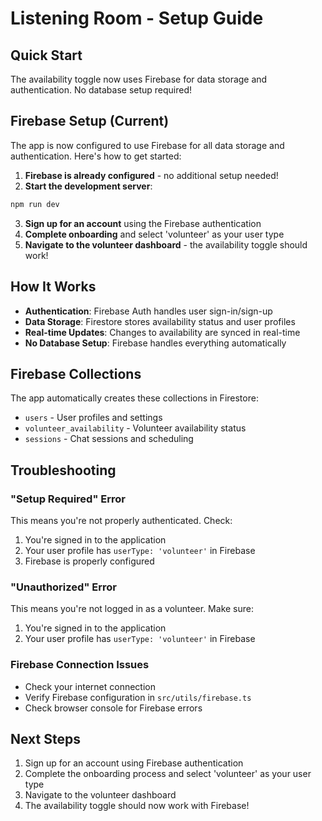 # Listening Room - Setup Guide

## Quick Start

The availability toggle now uses Firebase for data storage and authentication. No database setup required!

## Firebase Setup (Current)

The app is now configured to use Firebase for all data storage and authentication. Here's how to get started:

1. **Firebase is already configured** - no additional setup needed!
2. **Start the development server**:
```bash
npm run dev
```

3. **Sign up for an account** using the Firebase authentication
4. **Complete onboarding** and select 'volunteer' as your user type
5. **Navigate to the volunteer dashboard** - the availability toggle should work!

## How It Works

- **Authentication**: Firebase Auth handles user sign-in/sign-up
- **Data Storage**: Firestore stores availability status and user profiles
- **Real-time Updates**: Changes to availability are synced in real-time
- **No Database Setup**: Firebase handles everything automatically

## Firebase Collections

The app automatically creates these collections in Firestore:
- `users` - User profiles and settings
- `volunteer_availability` - Volunteer availability status
- `sessions` - Chat sessions and scheduling

## Troubleshooting

### "Setup Required" Error
This means you're not properly authenticated. Check:
1. You're signed in to the application
2. Your user profile has `userType: 'volunteer'` in Firebase
3. Firebase is properly configured

### "Unauthorized" Error
This means you're not logged in as a volunteer. Make sure:
1. You're signed in to the application
2. Your user profile has `userType: 'volunteer'` in Firebase

### Firebase Connection Issues
- Check your internet connection
- Verify Firebase configuration in `src/utils/firebase.ts`
- Check browser console for Firebase errors

## Next Steps

1. Sign up for an account using Firebase authentication
2. Complete the onboarding process and select 'volunteer' as your user type
3. Navigate to the volunteer dashboard
4. The availability toggle should now work with Firebase!
